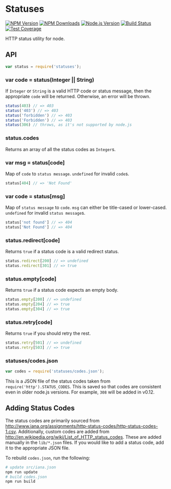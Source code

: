 # Statuses

[![NPM Version][npm-image]][npm-url]
[![NPM Downloads][downloads-image]][downloads-url]
[![Node.js Version][node-version-image]][node-version-url]
[![Build Status][travis-image]][travis-url]
[![Test Coverage][coveralls-image]][coveralls-url]

HTTP status utility for node.

## API

```js
var status = require('statuses');
```

### var code = status(Integer || String)

If `Integer` or `String` is a valid HTTP code or status message, then the appropriate `code` will be returned. Otherwise, an error will be thrown.

```js
status(403) // => 403
status('403') // => 403
status('forbidden') // => 403
status('Forbidden') // => 403
status(306) // throws, as it's not supported by node.js
```

### status.codes

Returns an array of all the status codes as `Integer`s.

### var msg = status[code]

Map of `code` to `status message`. `undefined` for invalid `code`s.

```js
status[404] // => 'Not Found'
```

### var code = status[msg]

Map of `status message` to `code`. `msg` can either be title-cased or lower-cased. `undefined` for invalid `status message`s.

```js
status['not found'] // => 404
status['Not Found'] // => 404
```

### status.redirect[code]

Returns `true` if a status code is a valid redirect status.

```js
status.redirect[200] // => undefined
status.redirect[301] // => true
```

### status.empty[code]

Returns `true` if a status code expects an empty body.

```js
status.empty[200] // => undefined
status.empty[204] // => true
status.empty[304] // => true
```

### status.retry[code]

Returns `true` if you should retry the rest.

```js
status.retry[501] // => undefined
status.retry[503] // => true
```

### statuses/codes.json

```js
var codes = require('statuses/codes.json');
```

This is a JSON file of the status codes
taken from `require('http').STATUS_CODES`.
This is saved so that codes are consistent even in older node.js versions.
For example, `308` will be added in v0.12.

## Adding Status Codes

The status codes are primarily sourced from http://www.iana.org/assignments/http-status-codes/http-status-codes-1.csv.
Additionally, custom codes are added from http://en.wikipedia.org/wiki/List_of_HTTP_status_codes.
These are added manually in the `lib/*.json` files.
If you would like to add a status code, add it to the appropriate JSON file.

To rebuild `codes.json`, run the following:

```bash
# update src/iana.json
npm run update
# build codes.json
npm run build
```

[npm-image]: https://img.shields.io/npm/v/statuses.svg?style=flat
[npm-url]: https://npmjs.org/package/statuses
[node-version-image]: http://img.shields.io/badge/node.js-%3E%3D_0.6-brightgreen.svg?style=flat
[node-version-url]: http://nodejs.org/download/
[travis-image]: https://img.shields.io/travis/jshttp/statuses.svg?style=flat
[travis-url]: https://travis-ci.org/jshttp/statuses
[coveralls-image]: https://img.shields.io/coveralls/jshttp/statuses.svg?style=flat
[coveralls-url]: https://coveralls.io/r/jshttp/statuses?branch=master
[downloads-image]: http://img.shields.io/npm/dm/statuses.svg?style=flat
[downloads-url]: https://npmjs.org/package/statuses
